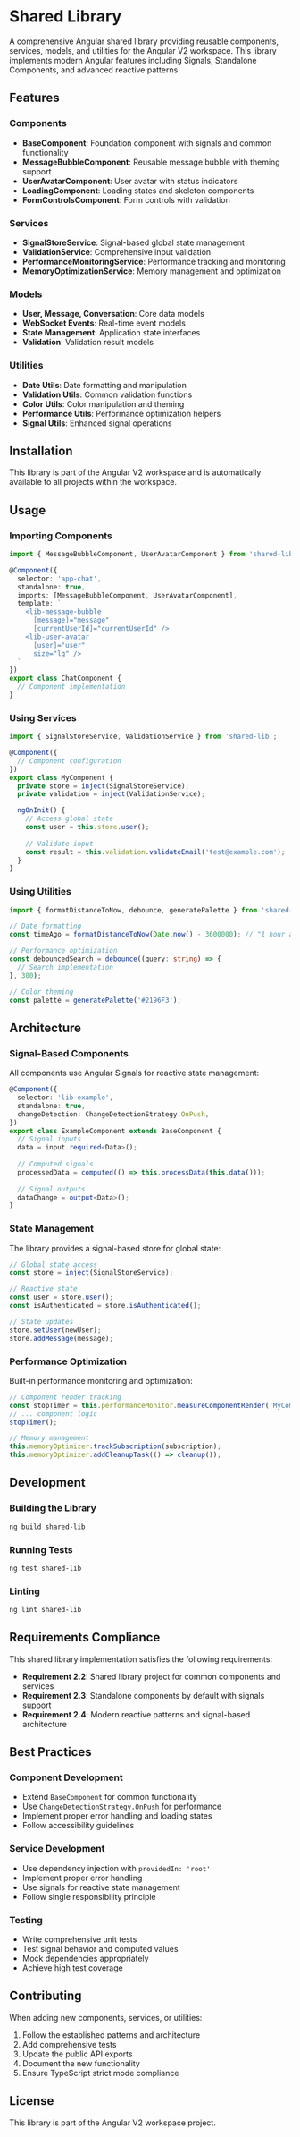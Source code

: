 # Shared Library

A comprehensive Angular shared library providing reusable components, services, models, and utilities for the Angular V2 workspace. This library implements modern Angular features including Signals, Standalone Components, and advanced reactive patterns.

## Features

### Components
- **BaseComponent**: Foundation component with signals and common functionality
- **MessageBubbleComponent**: Reusable message bubble with theming support
- **UserAvatarComponent**: User avatar with status indicators
- **LoadingComponent**: Loading states and skeleton components
- **FormControlsComponent**: Form controls with validation

### Services
- **SignalStoreService**: Signal-based global state management
- **ValidationService**: Comprehensive input validation
- **PerformanceMonitoringService**: Performance tracking and monitoring
- **MemoryOptimizationService**: Memory management and optimization

### Models
- **User, Message, Conversation**: Core data models
- **WebSocket Events**: Real-time event models
- **State Management**: Application state interfaces
- **Validation**: Validation result models

### Utilities
- **Date Utils**: Date formatting and manipulation
- **Validation Utils**: Common validation functions
- **Color Utils**: Color manipulation and theming
- **Performance Utils**: Performance optimization helpers
- **Signal Utils**: Enhanced signal operations

## Installation

This library is part of the Angular V2 workspace and is automatically available to all projects within the workspace.

## Usage

### Importing Components

```typescript
import { MessageBubbleComponent, UserAvatarComponent } from 'shared-lib';

@Component({
  selector: 'app-chat',
  standalone: true,
  imports: [MessageBubbleComponent, UserAvatarComponent],
  template: `
    <lib-message-bubble 
      [message]="message" 
      [currentUserId]="currentUserId" />
    <lib-user-avatar 
      [user]="user" 
      size="lg" />
  `
})
export class ChatComponent {
  // Component implementation
}
```

### Using Services

```typescript
import { SignalStoreService, ValidationService } from 'shared-lib';

@Component({
  // Component configuration
})
export class MyComponent {
  private store = inject(SignalStoreService);
  private validation = inject(ValidationService);

  ngOnInit() {
    // Access global state
    const user = this.store.user();
    
    // Validate input
    const result = this.validation.validateEmail('test@example.com');
  }
}
```

### Using Utilities

```typescript
import { formatDistanceToNow, debounce, generatePalette } from 'shared-lib';

// Date formatting
const timeAgo = formatDistanceToNow(Date.now() - 3600000); // "1 hour ago"

// Performance optimization
const debouncedSearch = debounce((query: string) => {
  // Search implementation
}, 300);

// Color theming
const palette = generatePalette('#2196F3');
```

## Architecture

### Signal-Based Components
All components use Angular Signals for reactive state management:

```typescript
@Component({
  selector: 'lib-example',
  standalone: true,
  changeDetection: ChangeDetectionStrategy.OnPush,
})
export class ExampleComponent extends BaseComponent {
  // Signal inputs
  data = input.required<Data>();
  
  // Computed signals
  processedData = computed(() => this.processData(this.data()));
  
  // Signal outputs
  dataChange = output<Data>();
}
```

### State Management
The library provides a signal-based store for global state:

```typescript
// Global state access
const store = inject(SignalStoreService);

// Reactive state
const user = store.user();
const isAuthenticated = store.isAuthenticated();

// State updates
store.setUser(newUser);
store.addMessage(message);
```

### Performance Optimization
Built-in performance monitoring and optimization:

```typescript
// Component render tracking
const stopTimer = this.performanceMonitor.measureComponentRender('MyComponent');
// ... component logic
stopTimer();

// Memory management
this.memoryOptimizer.trackSubscription(subscription);
this.memoryOptimizer.addCleanupTask(() => cleanup());
```

## Development

### Building the Library
```bash
ng build shared-lib
```

### Running Tests
```bash
ng test shared-lib
```

### Linting
```bash
ng lint shared-lib
```

## Requirements Compliance

This shared library implementation satisfies the following requirements:

- **Requirement 2.2**: Shared library project for common components and services
- **Requirement 2.3**: Standalone components by default with signals support
- **Requirement 2.4**: Modern reactive patterns and signal-based architecture

## Best Practices

### Component Development
- Extend `BaseComponent` for common functionality
- Use `ChangeDetectionStrategy.OnPush` for performance
- Implement proper error handling and loading states
- Follow accessibility guidelines

### Service Development
- Use dependency injection with `providedIn: 'root'`
- Implement proper error handling
- Use signals for reactive state management
- Follow single responsibility principle

### Testing
- Write comprehensive unit tests
- Test signal behavior and computed values
- Mock dependencies appropriately
- Achieve high test coverage

## Contributing

When adding new components, services, or utilities:

1. Follow the established patterns and architecture
2. Add comprehensive tests
3. Update the public API exports
4. Document the new functionality
5. Ensure TypeScript strict mode compliance

## License

This library is part of the Angular V2 workspace project.